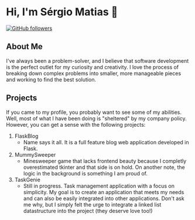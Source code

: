 # Hi, I'm Sérgio Matias 👋

[![GitHub followers](https://img.shields.io/github/followers/your_username?style=social)](https://github.com/chiefmatias)

## About Me

I've always been a problem-solver, and I believe that software development is the perfect outlet for my curiosity and creativity. I love the process of breaking down complex problems into smaller, more manageable pieces and working to find the best solution.

## Projects

If you came to my profile, you probably want to see some of my abilities. Well, most of what I have been doing is "sheltered" by my company policy. However, you can get a sense with the following projects:

1. FlaskBlog
    - Name says it all. It is a full feature blog web application developed in Flask.
2. MummySweeper
    - Minesweeper game that lacks frontend beauty because I completly overestimated tkinter and that side is on hold. On another note, the logic in the background is something I am proud of.
3. TaskGenie 
    - Still in progress. Task management application with a focus on simplicity. My goal is to create an application that meets my needs and can also be easily integrated into other applications. Don't ask me why, but I simply felt the urge to integrate a linked list datastructure into the project (they deserve love too!)


<!--
**chiefmatias/chiefmatias** is a ✨ _special_ ✨ repository because its `README.md` (this file) appears on your GitHub profile.

Here are some ideas to get you started:

- 🔭 I’m currently working on ...
- 🌱 I’m currently learning ...
- 👯 I’m looking to collaborate on ...
- 🤔 I’m looking for help with ...
- 💬 Ask me about ...
- 📫 How to reach me: ...
- 😄 Pronouns: ...
- ⚡ Fun fact: ...
-->
